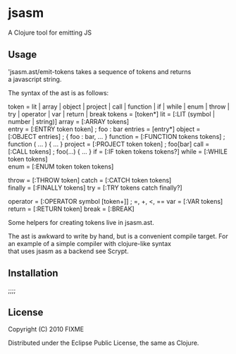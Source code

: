 # jsasm

A Clojure tool for emitting JS

## Usage

'jsasm.ast/emit-tokens takes a sequence of tokens and returns      
a javascript string.

The syntax of the ast is as follows:

token    = lit | array | object | project | call | function |
           if | while | enum | throw | try | operator |
           var | return | break
tokens   = [token*]
lit      = [:LIT (symbol | number | string)] 
array    = [:ARRAY tokens]                 
entry    = [:ENTRY token token]               ; foo : bar
entries  = [entry*]
object   = [:OBJECT entries]                  ; { foo : bar, ... }
function = [:FUNCTION tokens tokens]          ; function ( ... ) { ... } 
project  = [:PROJECT token token]             ; foo[bar]
call     = [:CALL tokens]                     ; foo(...) { ... }
if       = [:IF token tokens tokens?]
while    = [:WHILE token tokens]              
enum     = [:ENUM token token tokens]

throw    = [:THROW token]
catch    = [:CATCH token tokens]         
finally  = [:FINALLY tokens]
try      = [:TRY tokens catch finally?]

operator = [:OPERATOR symbol [token+]] ; =, +, <, ==
var      = [:VAR tokens]
return   = [:RETURN token]
break    = [:BREAK]




Some helpers for creating tokens live in jsasm.ast.

The ast is awkward to write by hand, but is a convenient compile target.
For an example of a simple compiler with clojure-like syntax    
that uses jsasm as a backend see Scrypt.

## Installation

;;;;

## License

Copyright (C) 2010 FIXME

Distributed under the Eclipse Public License, the same as Clojure.
